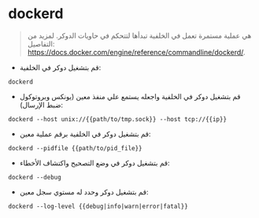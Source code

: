# dockerd

> هي عملية مستمرة تعمل في الخلفية تبدأها لتتحكم في حاويات الدوكر.
> لمزيد من التفاصيل: <https://docs.docker.com/engine/reference/commandline/dockerd/>.

- قم بتشغيل دوكر في الخلفية:

`dockerd`

- قم بتشغيل دوكر في الخلفية واجعله يستمع علي منفذ معين (يونكس وبروتوكول ضبط الإرسال):

`dockerd --host unix://{{path/to/tmp.sock}} --host tcp://{{ip}}`

- قم بتشغيل دوكر في الخلفية برقم عملية معين:

`dockerd --pidfile {{path/to/pid_file}}`

- قم بتشغيل دوكر في وضع التصحيح واكتشاف الأخطاء:

`dockerd --debug`

- قم بتشغيل دوكر وحدد له مستوي سجل معين:

`dockerd --log-level {{debug|info|warn|error|fatal}}`
